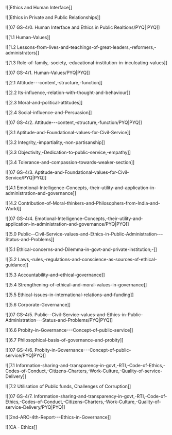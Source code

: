 ![[Ethics and Human Interface]]

![[Ethics in Private and Public Relationships]]

![[07 GS-4/0. Human Interface and Ethics in Public Realtions/PYQ| PYQ]]

![[1.1 Human-Values]]

![[1.2 Lessons-from-lives-and-teachings-of-great-leaders,-reformers,-administrators]]

![[1.3 Role-of-family,-society,-educational-institution-in-inculcating-values]]

![[07 GS-4/1. Human-Values/PYQ|PYQ]]

![[2.1 Attitude---content,-structure,-function]]

![[2.2 Its-influence,-relation-with-thought-and-behaviour]]

![[2.3 Moral-and-political-attitudes]]

![[2.4 Social-influence-and-Persuasion]]

![[07 GS-4/2. Attitude---content,-structure,-function/PYQ|PYQ]]

![[3.1 Aptitude-and-Foundational-values-for-Civil-Service]]

![[3.2 Integrity,-impartiality,-non-partisanship]]

![[3.3 Objectivity,-Dedication-to-public-service,-empathy]]

![[3.4 Tolerance-and-compassion-towards-weaker-section]]

![[07 GS-4/3. Aptitude-and-Foundational-values-for-Civil-Service/PYQ|PYQ]]

![[4.1 Emotional-Intelligence-Concepts,-their-utility-and-application-in-administration-and-governance]]

![[4.2 Contribution-of-Moral-thinkers-and-Philosophers-from-India-and-World]]

![[07 GS-4/4. Emotional-Intelligence-Concepts,-their-utility-and-application-in-administration-and-governance/PYQ|PYQ]]

![[5.0 Public--Civil-Service-values-and-Ethics-in-Public-Administration---Status-and-Problems]]

![[5.1 Ethical-concerns-and-Dilemma-in-govt-and-private-institution;-]]

![[5.2 Laws,-rules,-regulations-and-conscience-as-sources-of-ethical-guidance]]

![[5.3 Accountability-and-ethical-governance]]

![[5.4 Strengthening-of-ethical-and-moral-values-in-governance]]

![[5.5 Ethical-issues-in-international-relations-and-funding]]

![[5.6 Corporate-Governance]]

![[07 GS-4/5. Public--Civil-Service-values-and-Ethics-in-Public-Administration---Status-and-Problems/PYQ|PYQ]]

![[6.6 Probity-in-Governance---Concept-of-public-service]]

![[6.7 Philosophical-basis-of-governance-and-probity]]

![[07 GS-4/6. Probity-in-Governance---Concept-of-public-service/PYQ|PYQ]]

![[7.1 Information-sharing-and-transparency-in-govt,-RTI,-Code-of-Ethics,-Codes-of-Conduct,-Citizens-Charters,-Work-Culture,-Quality-of-service-Delivery]]

![[7.2 Utilisation of Public funds, Challenges of Corruption]]

![[07 GS-4/7. Information-sharing-and-transparency-in-govt,-RTI,-Code-of-Ethics,-Codes-of-Conduct,-Citizens-Charters,-Work-Culture,-Quality-of-service-Delivery/PYQ|PYQ]]

![[2nd-ARC-4th-Report---Ethics-in-Governance]]

![[CA - Ethics]]
